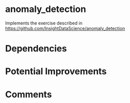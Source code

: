 # anomaly_detection

Implements the exercise described in https://github.com/InsightDataScience/anomaly_detection

# Dependencies

# Potential Improvements

# Comments
